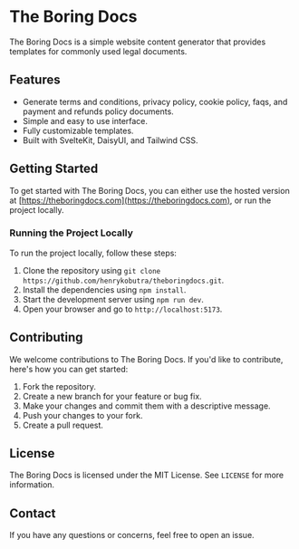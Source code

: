 # The Boring Docs

The Boring Docs is a simple website content generator that provides templates for commonly used legal documents.

## Features

- Generate terms and conditions, privacy policy, cookie policy, faqs, and payment and refunds policy documents.
- Simple and easy to use interface.
- Fully customizable templates.
- Built with SvelteKit, DaisyUI, and Tailwind CSS.

## Getting Started

To get started with The Boring Docs, you can either use the hosted version at [https://theboringdocs.com](https://theboringdocs.com), or run the project locally.

### Running the Project Locally

To run the project locally, follow these steps:

1. Clone the repository using `git clone https://github.com/henrykobutra/theboringdocs.git`.
2. Install the dependencies using `npm install`.
3. Start the development server using `npm run dev`.
4. Open your browser and go to `http://localhost:5173`.

## Contributing

We welcome contributions to The Boring Docs. If you'd like to contribute, here's how you can get started:

1. Fork the repository.
2. Create a new branch for your feature or bug fix.
3. Make your changes and commit them with a descriptive message.
4. Push your changes to your fork.
5. Create a pull request.

## License

The Boring Docs is licensed under the MIT License. See `LICENSE` for more information.

## Contact

If you have any questions or concerns, feel free to open an issue.
